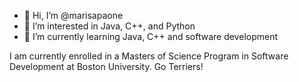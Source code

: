 - 👋 Hi, I’m @marisapaone
- 👀 I’m interested in Java, C++, and Python
- 🌱 I’m currently learning Java, C++ and software development

I am currently enrolled in a Masters of Science Program in Software Development at Boston University. Go Terriers!

